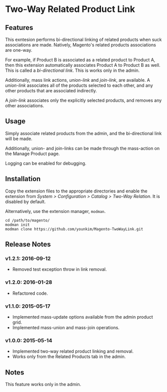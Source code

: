 # Two-Way Related Product Link

## Features

This exntesion performs bi-directional linking of related products when suck associations are made. Natively, Magento's related products associations are one-way.

For example, if Product B is associated as a related product to Product A, then this extension automatically associates Product A to Product B as well. This is called a _bi-directional link_. This is works only in the admin.

Additionally, mass link actions, _union-link_ and _join-link_, are available. A _union-link_ associates all of the products selected to each other, and any other products that are associated indirectly.

A _join-link_ associates only the explicitly selected products, and removes any other associations.


## Usage

Simply associate related products from the admin, and the bi-directional link will be made.

Additionally, union- and join-links can be made through the mass-action on the Manage Product page. 

Logging can be enabled for debugging.


## Installation

Copy the extension files to the appropriate directories and enable the extension from _System > Configuration > Catalog > Two-Way Relation_. It is disabled by default.

Alternatively, use the extension manager, `modman`.

```
cd /path/to/magento/
modman init
modman clone https://github.com/younkim/Magento-TwoWayLink.git
```

## Release Notes

### v1.2.1: 2016-09-12
- Removed test exception throw in link removal.

### v1.2.0: 2016-01-28
- Refactored code.

### v1.1.0: 2015-05-17
- Implemented mass-update options available from the admin product grid.
- Implemented mass-union and mass-join operations.

### v1.0.0: 2015-05-14
- Implemented two-way related product linking and removal.
- Works only from the Related Products tab in the admin.

## Notes

This feature works only in the admin.

